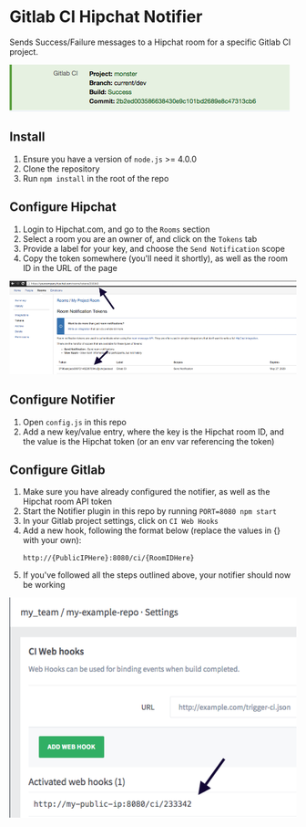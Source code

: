 # Gitlab CI Hipchat Notifier

Sends Success/Failure messages to a Hipchat room for a specific Gitlab CI project.

![success message](img/success.png)

## Install

1. Ensure you have a version of `node.js` >= 4.0.0
2. Clone the repository
3. Run `npm install` in the root of the repo

## Configure Hipchat

1. Login to Hipchat.com, and go to the `Rooms` section
2. Select a room you are an owner of, and click on the `Tokens` tab
3. Provide a label for your key, and choose the `Send Notification` scope
4. Copy the token somewhere (you'll need it shortly), as well as the room ID in the URL of the page

![hipchat config](img/hipchat-config.png)

## Configure Notifier

1. Open `config.js` in this repo
2. Add a new key/value entry, where the key is the Hipchat room ID, and the value is the Hipchat token (or an env var referencing the token)

## Configure Gitlab

1. Make sure you have already configured the notifier, as well as the Hipchat room API token
2. Start the Notifier plugin in this repo by running `PORT=8080 npm start`
3. In your Gitlab project settings, click on `CI Web Hooks`
4. Add a new hook, following the format below (replace the values in {} with your own):
    ```
    http://{PublicIPHere}:8080/ci/{RoomIDHere}
    ```
5. If you've followed all the steps outlined above, your notifier should now be working

![gitlab](img/gitlab.png)